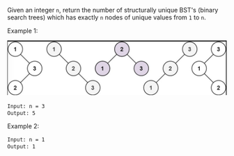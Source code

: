 Given an integer `n`, return the number of structurally unique BST's (binary search trees) which has exactly `n` nodes of unique values from `1` to `n`.

Example 1:

![BST picture](BSTs.png)

```
Input: n = 3
Output: 5
```

Example 2:

```
Input: n = 1
Output: 1
```